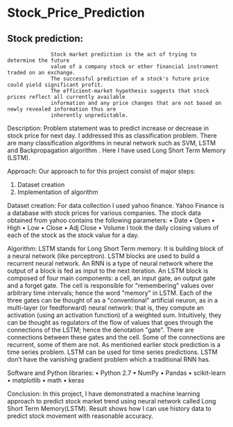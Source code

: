 # Stock_Price_Prediction

## Stock prediction:
                  Stock market prediction is the act of trying to determine the future 
                  value of a company stock or other financial instrument traded on an exchange. 
                  The successful prediction of a stock's future price could yield significant profit. 
                  The efficient-market hypothesis suggests that stock prices reflect all currently available
                  information and any price changes that are not based on newly revealed information thus are 
                  inherently unpredictable. 
                  
                  
Description:
                Problem statement was to predict increase or decrease in stock price for next day.
                I addressed this as classification problem. There are many classification algorithms in neural
                network such as SVM, LSTM and Backpropagation algorithm . Here I have used Long Short Term Memory (LSTM).


Approach:
             Our approach to for this project consist of major steps:
1.	Dataset creation
2.	Implementation of algorithm


Dataset creation:
             For data collection I used yahoo finance. Yahoo Finance is a database with stock prices for various companies.
The stock data obtained from yahoo contains the following parameters:
      •	Date
      •	Open
      •	High
      •	Low
      •	Close
      •	Adj Close
      •	Volume
I took the daily closing values of each of the stock as the stock value for a day.


Algorithm:
               LSTM stands for Long Short Term memory. It is building block of a neural network (like perceptron). 
               LSTM blocks are used to build a recurrent neural network. An RNN is a type of neural network where 
               the output of a block is fed as input to the next iteration. An LSTM block is composed of four main 
               components: a cell, an input gate, an output gate and a forget gate. The cell is responsible for
               "remembering" values over arbitrary time intervals; hence the word "memory" in LSTM. 
               Each of the three gates can be thought of as a "conventional" artificial neuron, as in a multi-layer
               (or feedforward) neural network: that is, they compute an activation (using an activation function) 
               of a weighted sum. Intuitively, they can be thought as regulators of the flow of values 
               that goes through the connections of the LSTM; hence the denotation "gate". 
               There are connections between these gates and the cell. Some of the connections are recurrent, some of them are not.
                   As mentioned earlier stock prediction is a time series problem. LSTM can be used for time series predictions. 
               LSTM don’t have the vanishing gradient problem which a traditional RNN has.


Software and Python libraries:
        •	Python 2.7
        •	NumPy
        •	Pandas
        •	scikit-learn
        •	matplotlib
        •	math
        •	keras

Conclusion:
                 In this project, I have demonstrated a machine learning approach to predict stock market trend using neural
                 network called Long Short Term Memory(LSTM). Result shows how I can use history data to predict stock movement
                 with reasonable accuracy.
